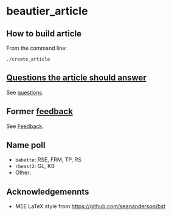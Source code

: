 # beautier_article

## How to build article

From the command line:

```
./create_article
```

## [Questions the article should answer](questions.md)

See [questions](questions.md).

## Former [feedback](feedback/README.md)

See [Feedback](feedback/README.md).

## Name poll

 * `babette`: RSE, FRM, TP, RS
 * `rbeast2`: GL, KB
 * Other:

## Acknowledgemennts

 * MEE LaTeX style from https://github.com/seananderson/bst